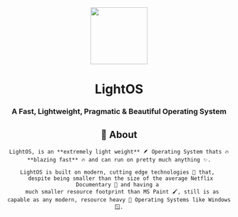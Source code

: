 <html>
<div align="center" id="top">
  <img src="https://user-images.githubusercontent.com/110741779/197019148-83853ac3-ce07-4216-9db7-ca0f44bbc169.png" width="128" height="128" />


<div align="center">
  <h1>LightOS</h1>
  <h3>A Fast, Lightweight, Pragmatic & Beautiful Operating System</h3>
</div>
  </html>


## :dart: About ##
``` 
LightOS, is an **extremely light weight** 🪶 Operating System thats 🔥 **blazing fast** 🔥 and can run on pretty much anything ✨.

LightOS is built on modern, cutting edge technologies 🚀 that, 
 despite being smaller than the size of the average Netflix Documentary 🎥 and having a 
  much smaller resource footprint than MS Paint 🖌️, still is as capable as any modern, resource heavy 🔨 Operating Systems like Windows 🪟.
```
